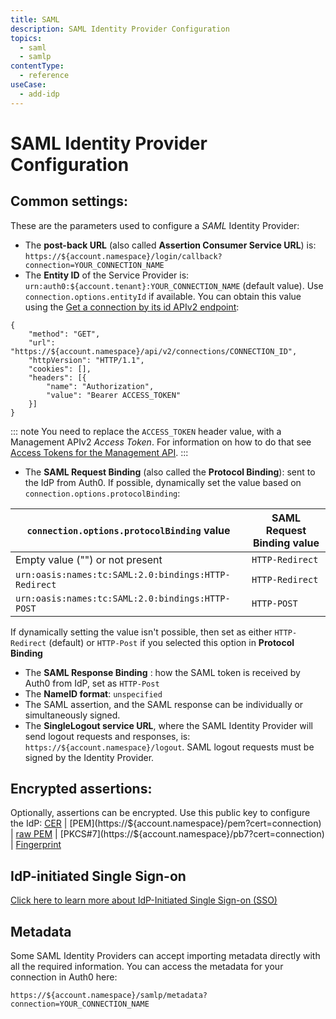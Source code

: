```yaml
---
title: SAML
description: SAML Identity Provider Configuration
topics:
  - saml
  - samlp
contentType:
  - reference
useCase:
  - add-idp
---
```


# SAML Identity Provider Configuration

## Common settings:

These are the parameters used to configure a <dfn data-key="security-assertion-markup-language">SAML</dfn> Identity Provider:

* The __post-back URL__ (also called __Assertion Consumer Service URL__) is: `https://${account.namespace}/login/callback?connection=YOUR_CONNECTION_NAME`
* The __Entity ID__ of the Service Provider is: `urn:auth0:${account.tenant}:YOUR_CONNECTION_NAME` (default value). Use `connection.options.entityId` if available. You can obtain this value using the [Get a connection by its id APIv2 endpoint](/api/management/v2#!/Connections/get_connections_by_id):

```har
{
    "method": "GET",
    "url": "https://${account.namespace}/api/v2/connections/CONNECTION_ID",
    "httpVersion": "HTTP/1.1",
    "cookies": [],
    "headers": [{
        "name": "Authorization",
        "value": "Bearer ACCESS_TOKEN"
    }]
}
```

::: note
You need to replace the `ACCESS_TOKEN` header value, with a Management APIv2 <dfn data-key="access-token">Access Token</dfn>. For information on how to do that see [Access Tokens for the Management API](/api/management/v2/tokens).
:::

* The __SAML Request Binding__ (also called the __Protocol Binding__): sent to the IdP from Auth0. If possible, dynamically set the value based on `connection.options.protocolBinding`:

| `connection.options.protocolBinding` value           | SAML Request Binding value |
| ---------------------------------------------------- | -------------------------- |
| Empty value ("") or not present                      | `HTTP-Redirect`            |
| `urn:oasis:names:tc:SAML:2.0:bindings:HTTP-Redirect` | `HTTP-Redirect`            |
| `urn:oasis:names:tc:SAML:2.0:bindings:HTTP-POST`     | `HTTP-POST`                |

If dynamically setting the value isn't possible, then set as either `HTTP-Redirect` (default) or `HTTP-Post` if you selected this option in **Protocol Binding**

* The __SAML Response Binding__ : how the SAML token is received by Auth0 from IdP, set as `HTTP-Post`
* The __NameID format__: `unspecified`
* The SAML assertion, and the SAML response can be individually or simultaneously signed.
* The __SingleLogout service URL__, where the SAML Identity Provider will send logout requests and responses, is: `https://${account.namespace}/logout`. SAML logout requests must be signed by the Identity Provider.

## Encrypted assertions:

Optionally, assertions can be encrypted. Use this public key to configure the IdP: [CER](https://${account.namespace}/cer?cert=connection) | [PEM](https://${account.namespace}/pem?cert=connection) | [raw PEM](https://${account.namespace}/rawpem?cert=connection) | [PKCS#7](https://${account.namespace}/pb7?cert=connection) | [Fingerprint](https://${account.namespace}/fingerprint?cert=connection)

## IdP-initiated Single Sign-on

[Click here to learn more about IdP-Initiated Single Sign-on (SSO)](/protocols/saml/idp-initiated-sso)

## Metadata

Some SAML Identity Providers can accept importing metadata directly with all the required information. You can access the metadata for your connection in Auth0 here:

```text
https://${account.namespace}/samlp/metadata?connection=YOUR_CONNECTION_NAME
```
